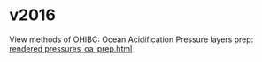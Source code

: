 # v2016

View methods of OHIBC: Ocean Acidification Pressure layers prep: [rendered pressures_oa_prep.html](https://cdn.rawgit.com/OHI-Science/ohibc/draft/prep/pressures/v2016/pressures_oa_prep.html)
